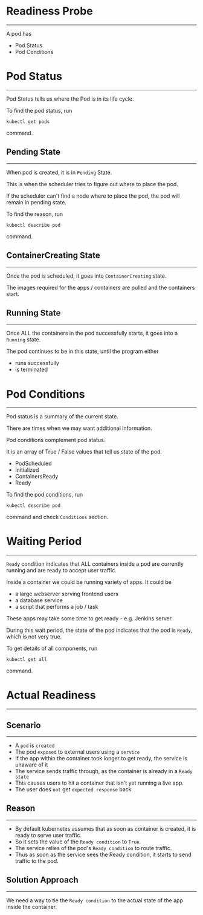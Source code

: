 # Readiness Probe
---
A pod has
- Pod Status
- Pod Conditions

# Pod Status
---
Pod Status tells us where the Pod is in its life cycle.

To find the pod status, run
```
kubectl get pods
```
command.

## Pending State
---
When pod is created, it is in `Pending` State.

This is when the scheduler tries to figure out where to place the pod.

If the scheduler can't find a node where to place the pod, the pod will remain in pending state.

To find the reason, run
```
kubectl describe pod
```
command.

## ContainerCreating State
---
Once the pod is scheduled, it goes into `ContainerCreating` state.

The images required for the apps / containers are pulled and the containers start.

## Running State
---
Once ALL the containers in the pod successfully starts, it goes into a `Running` state.

The pod continues to be in this state, until the program either
- runs successfully
- is terminated

# Pod Conditions
---
Pod status is a summary of the current state.

There are times when we may want additional information.

Pod conditions complement pod status.

It is an array of True / False values that tell us state of the pod.

- PodScheduled
- Initialized
- ContainersReady
- Ready

To find the pod conditions, run
```
kubectl describe pod
```
command and check `Conditions` section.

# Waiting Period
---
`Ready` condition indicates that ALL containers inside a pod are currently running and are ready to accept user traffic.

Inside a container we could be running variety of apps. It could be

- a large webserver serving frontend users
- a database service
- a script that performs a job / task

These apps may take some time to get ready - e.g. Jenkins server.

During this wait period, the state of the pod indicates that the pod is `Ready`, which is not very true.

To get details of all components, run
```
kubectl get all
```
command.

# Actual Readiness
---
## Scenario
---
- A `pod` is `created`
- The pod `exposed` to external users using a `service`
- If the app within the container took longer to get ready, the service is unaware of it
- The service sends traffic through, as the container is already in a `Ready state`
- This causes users to hit a container that isn't yet running a live app.
- The user does `not` get `expected response` back

## Reason
---
- By default kubernetes assumes that as soon as container is created, it is ready to serve user traffic.
- So it sets the value of the `Ready condition` to `True`.
- The service relies of the pod's `Ready condition` to route traffic.
- Thus as soon as the service sees the Ready condition, it starts to send traffic to the pod.

## Solution Approach
---
We need a way to tie the `Ready condition` to the actual state of the app inside the container.

